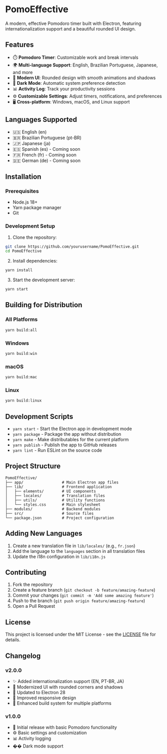 # PomoEffective

A modern, effective Pomodoro timer built with Electron, featuring internationalization support and a beautiful rounded UI design.

## Features

- ⏱️ **Pomodoro Timer**: Customizable work and break intervals
- 🌍 **Multi-language Support**: English, Brazilian Portuguese, Japanese, and more
- 🎨 **Modern UI**: Rounded design with smooth animations and shadows
- 🌙 **Dark Mode**: Automatic system preference detection
- 📊 **Activity Log**: Track your productivity sessions
- ⚙️ **Customizable Settings**: Adjust timers, notifications, and preferences
- 🖥️ **Cross-platform**: Windows, macOS, and Linux support

## Languages Supported

- 🇺🇸 English (en)
- 🇧🇷 Brazilian Portuguese (pt-BR)
- 🇯🇵 Japanese (ja)
- 🇪🇸 Spanish (es) - Coming soon
- 🇫🇷 French (fr) - Coming soon
- 🇩🇪 German (de) - Coming soon

## Installation

### Prerequisites

- Node.js 18+ 
- Yarn package manager
- Git

### Development Setup

1. Clone the repository:
```bash
git clone https://github.com/yourusername/PomoEffective.git
cd PomoEffective
```

2. Install dependencies:
```bash
yarn install
```

3. Start the development server:
```bash
yarn start
```

## Building for Distribution

### All Platforms
```bash
yarn build:all
```

### Windows
```bash
yarn build:win
```

### macOS
```bash
yarn build:mac
```

### Linux
```bash
yarn build:linux
```

## Development Scripts

- `yarn start` - Start the Electron app in development mode
- `yarn package` - Package the app without distribution
- `yarn make` - Make distributables for the current platform
- `yarn publish` - Publish the app to GitHub releases
- `yarn lint` - Run ESLint on the source code

## Project Structure

```
PomoEffective/
├── app/                 # Main Electron app files
├── lib/                 # Frontend application
│   ├── elements/        # UI components
│   ├── locales/         # Translation files
│   ├── utils/           # Utility functions
│   └── styles.css       # Main stylesheet
├── modules/             # Backend modules
├── src/                 # Source files
└── package.json         # Project configuration
```

## Adding New Languages

1. Create a new translation file in `lib/locales/` (e.g., `fr.json`)
2. Add the language to the `languages` section in all translation files
3. Update the i18n configuration in `lib/i18n.js`

## Contributing

1. Fork the repository
2. Create a feature branch (`git checkout -b feature/amazing-feature`)
3. Commit your changes (`git commit -m 'Add some amazing feature'`)
4. Push to the branch (`git push origin feature/amazing-feature`)
5. Open a Pull Request

## License

This project is licensed under the MIT License - see the [LICENSE](LICENSE) file for details.

## Changelog

### v2.0.0
- ✨ Added internationalization support (EN, PT-BR, JA)
- 🎨 Modernized UI with rounded corners and shadows
- 🔧 Updated to Electron 28
- 📱 Improved responsive design
- 🚀 Enhanced build system for multiple platforms

### v1.0.0
- 🎯 Initial release with basic Pomodoro functionality
- ⚙️ Basic settings and customization
- 📊 Activity logging
- �� Dark mode support
